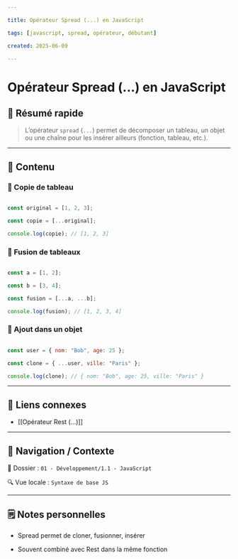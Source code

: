 ```yaml
---

title: Opérateur Spread (...) en JavaScript

tags: [javascript, spread, opérateur, débutant]

created: 2025-06-09

---
```


  

# Opérateur Spread (...) en JavaScript

  

## 🧠 Résumé rapide

  

> L’opérateur `spread` (`...`) permet de décomposer un tableau, un objet ou une chaîne pour les insérer ailleurs (fonction, tableau, etc.).

  

---

  

## 📌 Contenu

  

### 📍 Copie de tableau

  

```js

const original = [1, 2, 3];

const copie = [...original];

console.log(copie); // [1, 2, 3]

```

  

### 📍 Fusion de tableaux

  

```js

const a = [1, 2];

const b = [3, 4];

const fusion = [...a, ...b];

console.log(fusion); // [1, 2, 3, 4]

```

  

### 📍 Ajout dans un objet

  

```js

const user = { nom: "Bob", age: 25 };

const clone = { ...user, ville: "Paris" };

console.log(clone); // { nom: "Bob", age: 25, ville: "Paris" }

```

  

---

  

## 🔗 Liens connexes

  

- [[Opérateur Rest (...)]]

  

---

  

## 🧭 Navigation / Contexte

  

📂 Dossier : `01 - Développement/1.1 - JavaScript`  

🔍 Vue locale : `Syntaxe de base JS`

  

---

  

## 🗒️ Notes personnelles

  

- Spread permet de cloner, fusionner, insérer

- Souvent combiné avec Rest dans la même fonction